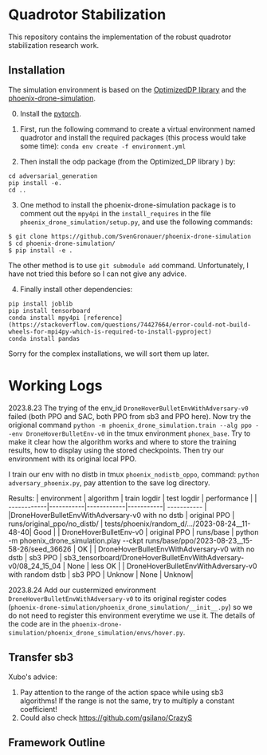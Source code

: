 # Quadrotor Stabilization
This repository contains the implementation of the robust quadrotor stabilization research work.

## Installation
The simulation environment is based on the [OptimizedDP library](https://github.com/SFU-MARS/optimized_dp) and the [phoenix-drone-simulation](https://github.com/SvenGronauer/phoenix-drone-simulation.git).

0. Install the [pytorch](https://pytorch.org/).

1. First, run the following command to create a virtual environment named quadrotor and install the required packages (this process would take some time):
``conda env create -f environment.yml``

2. Then install the odp package (from the Optimized_DP library ) by:
```
cd adversarial_generation
pip install -e.
cd ..
```

3. One method to install the phoenix-drone-simulation package is to comment out the `mpy4pi` in the `install_requires` in the file `phoenix_drone_simulation/setup.py`, and use the following commands:
```
$ git clone https://github.com/SvenGronauer/phoenix-drone-simulation
$ cd phoenix-drone-simulation/
$ pip install -e .
```

The other method is to use `git submodule add` command. Unfortunately, I have not tried this before so I can not give any advice.

4. Finally install other dependencies:
```
pip install joblib
pip install tensorboard
conda install mpy4pi [reference](https://stackoverflow.com/questions/74427664/error-could-not-build-wheels-for-mpi4py-which-is-required-to-install-pyproject)
conda install pandas
```

Sorry for the complex installations, we will sort them up later.

# Working Logs
2023.8.23
The trying of the env_id `DroneHoverBulletEnvWithAdversary-v0` failed (both PPO and SAC, both PPO from sb3 and PPO here). 
Now try the origional command `python -m phoenix_drone_simulation.train --alg ppo --env DroneHoverBulletEnv-v0` in the tmux environment `phonex_base`. Try to make it clear how the algorithm works and where to store the training results, how to display using the stored checkpoints. Then try our environment with its original local PPO.

I train our env with no distb in tmux `phoenix_nodistb_oppo`, command: `python adversary_phoenix.py`, pay attention to the save log directory.

Results:
| environment | algorithm | train logdir | test logdir | performance |
| ------------|-----------|------------|-----------| ----------- |
|DroneHoverBulletEnvWithAdversary-v0 with no dstb | original PPO |  runs/original_ppo/no_distb/ | tests/phoenix/random_d/.../2023-08-24__11-48-40| Good |
| DroneHoverBulletEnv-v0 | original PPO | runs/base | python -m phoenix_drone_simulation.play --ckpt runs/base/ppo/2023-08-23__15-58-26/seed_36626 | OK |
| DroneHoverBulletEnvWithAdversary-v0 with no dstb | sb3 PPO | sb3_tensorboard/DroneHoverBulletEnvWithAdversary-v0/08_24_15_04 | None | less OK |
| DroneHoverBulletEnvWithAdversary-v0 with random dstb | sb3 PPO | Unknow | None | Unknow| 

2023.8.24
Add our custermized environment `DroneHoverBulletEnvWithAdversary-v0` to its original register codes (`phoenix-drone-simulation/phoenix_drone_simulation/__init__.py`) so we do not need to register this environment everytime we use it. The details of the code are in the `phoenix-drone-simulation/phoenix_drone_simulation/envs/hover.py`.


## Transfer sb3
Xubo's advice:
1. Pay attention to the range of the action space while using sb3 algorithms!
If the range is not the same, try to multiply a constant coefficient!
2. Could also check https://github.com/gsilano/CrazyS

## Framework Outline
